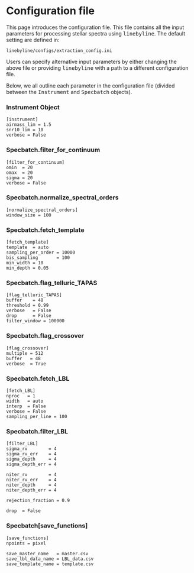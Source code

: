 # Configuration file

This page introduces the configuration file. This file contains all the input parameters for processing stellar spectra using <tt>linebyline</tt>. The default setting are defined in:

    linebyline/configs/extraction_config.ini

Users can specify alternative input parameters by either changing the above file or providing <tt>linebyline</tt> with a path to a different configuration file.

Below, we all outline each parameter in the configuration file (divided between the <tt>Instrument</tt> and <tt>Specbatch</tt> objects). 

### Instrument Object

    [instrument]
    airmass_lim = 1.5
    snr10_lim = 10
    verbose = False

### Specbatch.filter_for_continuum

    [filter_for_continuum]
    omin  = 20
    omax  = 20
    sigma = 20
    verbose = False

### Specbatch.normalize_spectral_orders

    [normalize_spectral_orders]
    window_size = 100

### Specbatch.fetch_template

    [fetch_template]
    template  = auto
    sampling_per_order = 10000
    bis_sampling       = 100
    min_width = 10
    min_depth = 0.05

### Specbatch.flag_telluric_TAPAS

    [flag_telluric_TAPAS]
    buffer    = 48
    threshold = 0.99
    verbose   = False
    drop      = False
    filter_window = 100000

### Specbatch.flag_crossover

    [flag_crossover]
    multiple = 512
    buffer   = 48
    verbose  = True

### Specbatch.fetch_LBL

    [fetch_LBL]
    nproc   = 1
    width   = auto
    interp  = False
    verbose = False
    sampling_per_line = 100

### Specbatch.filter_LBL

    [filter_LBL]
    sigma_rv        = 4
    sigma_rv_err    = 4
    sigma_depth     = 4
    sigma_depth_err = 4

    niter_rv        = 4
    niter_rv_err    = 4
    niter_depth     = 4
    niter_depth_err = 4

    rejection_fraction = 0.9

    drop  = False

### Specbatch[save_functions]

    [save_functions]
    npoints = pixel

    save_master_name   = master.csv
    save_lbl_data_name = LBL_data.csv
    save_template_name = template.csv